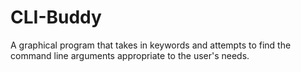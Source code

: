 # CLI-Buddy
A  graphical program that takes in keywords and attempts to find the command line arguments appropriate to the user's needs.
